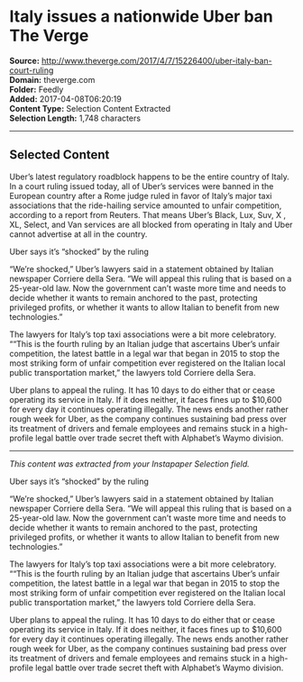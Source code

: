 # Italy issues a nationwide Uber ban The Verge

**Source:** http://www.theverge.com/2017/4/7/15226400/uber-italy-ban-court-ruling  
**Domain:** theverge.com  
**Folder:** Feedly  
**Added:** 2017-04-08T06:20:19  
**Content Type:** Selection Content Extracted  
**Selection Length:** 1,748 characters  


---

## Selected Content

Uber’s latest regulatory roadblock happens to be the entire country of Italy. In a court ruling issued today, all of Uber’s services were banned in the European country after a Rome judge ruled in favor of Italy’s major taxi associations that the ride-hailing service amounted to unfair competition, according to a report from Reuters. That means Uber’s Black, Lux, Suv, X , XL, Select, and Van services are all blocked from operating in Italy and Uber cannot advertise at all in the country.

Uber says it’s “shocked” by the ruling

“We’re shocked,” Uber’s lawyers said in a statement obtained by Italian newspaper Corriere della Sera. “We will appeal this ruling that is based on a 25-year-old law. Now the government can’t waste more time and needs to decide whether it wants to remain anchored to the past, protecting privileged profits, or whether it wants to allow Italian to benefit from new technologies.”

The lawyers for Italy’s top taxi associations were a bit more celebratory. ““This is the fourth ruling by an Italian judge that ascertains Uber’s unfair competition, the latest battle in a legal war that began in 2015 to stop the most striking form of unfair competition ever registered on the Italian local public transportation market,” the lawyers told Corriere della Sera.

Uber plans to appeal the ruling. It has 10 days to do either that or cease operating its service in Italy. If it does neither, it faces fines up to $10,600 for every day it continues operating illegally. The news ends another rather rough week for Uber, as the company continues sustaining bad press over its treatment of drivers and female employees and remains stuck in a high-profile legal battle over trade secret theft with Alphabet’s Waymo division.

---

*This content was extracted from your Instapaper Selection field.*

Uber says it’s “shocked” by the ruling

“We’re shocked,” Uber’s lawyers said in a statement obtained by Italian newspaper Corriere della Sera. “We will appeal this ruling that is based on a 25-year-old law. Now the government can’t waste more time and needs to decide whether it wants to remain anchored to the past, protecting privileged profits, or whether it wants to allow Italian to benefit from new technologies.”

The lawyers for Italy’s top taxi associations were a bit more celebratory. ““This is the fourth ruling by an Italian judge that ascertains Uber’s unfair competition, the latest battle in a legal war that began in 2015 to stop the most striking form of unfair competition ever registered on the Italian local public transportation market,” the lawyers told Corriere della Sera.

Uber plans to appeal the ruling. It has 10 days to do either that or cease operating its service in Italy. If it does neither, it faces fines up to $10,600 for every day it continues operating illegally. The news ends another rather rough week for Uber, as the company continues sustaining bad press over its treatment of drivers and female employees and remains stuck in a high-profile legal battle over trade secret theft with Alphabet’s Waymo division.
